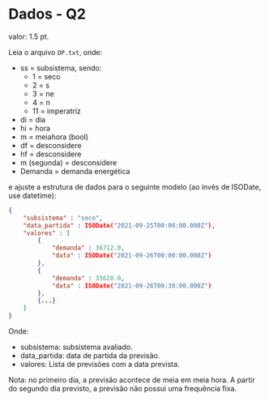 # Dados - Q2

valor: 1.5 pt.

Leia o arquivo ```DP.txt```, onde:

- ss = subsistema, sendo:
  - 1 = seco
  - 2 = s
  - 3 = ne
  - 4 = n
  - 11 = imperatriz
- di = dia
- hi = hora
- m = meiahora (bool)
- df = desconsidere
- hf = desconsidere
- m (segunda) = desconsidere
- Demanda = demanda energética

e ajuste a estrutura de dados para o seguinte modelo (ao invés de ISODate, use datetime):

```json
{
    "subsistema" : "seco",
    "data_partida" : ISODate("2021-09-25T00:00:00.000Z"),
    "valores" : [ 
        {
            "demanda" : 36712.0,
            "data" : ISODate("2021-09-26T00:00:00.000Z")
        }, 
        {
            "demanda" : 35628.0,
            "data" : ISODate("2021-09-26T00:30:00.000Z")
        }, 
        {...}
    ]
}
```

Onde:

- subsistema: subsistema avaliado.
- data_partida: data de partida da previsão.
- valores: Lista de previsões com a data prevista.

Nota: no primeiro dia, a previsão acontece de meia em meia hora. A partir do segundo dia previsto, a previsão não possui uma frequência fixa.
